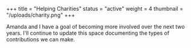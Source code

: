 +++
title = "Helping Charities"
status = "active"
weight = 4
thumbnail = "/uploads/charity.png"
+++

Amanda and I have a goal of becoming more involved over the next two years. I'll continue to update this space documenting the types of contributions we can make.

<!--more-->